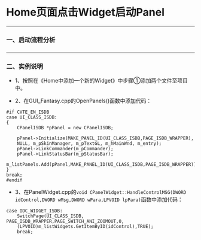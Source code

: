 # Home页面点击Widget启动Panel

---

### 一、启动流程分析

### 

---

### 二、实例说明

* 1、按照在《Home中添加一个新的Widget》中步骤①添加两个文件至项目中。

* 2、在GUI\_Fantasy.cpp的OpenPanels\(\)函数中添加代码：

```
#if CVTE_EN_ISDB
case UI_CLASS_ISDB:
{
    CPanelISDB *pPanel = new CPanelISDB;

    pPanel->Initialize(MAKE_PANEL_ID(UI_CLASS_ISDB,PAGE_ISDB_WRAPPER), 
    NULL, m_pSkinManager, m_pTextGL, m_hMainWnd, m_entry);
    pPanel->LinkCommander(m_pCommander);
    pPanel->LinkStatusBar(m_pStatusBar);
    m_listPanels.Add(pPanel,MAKE_PANEL_ID(UI_CLASS_ISDB,PAGE_ISDB_WRAPPER));
}
break;
#endif
```

* 3、在PanelWidget.cpp的`void CPanelWidget::HandleControlMSG(DWORD idControl,DWORD wMsg,DWORD wPara,LPVOID lpPara)`函数中添加代码：

```
case IDC_WIDGET_ISDB:
    SwitchPage(UI_CLASS_ISDB, PAGE_ISDB_WRAPPER,PAGE_SWITCH_ANI_ZOOMOUT,0,
    (LPVOID)m_listWidgets.GetItemByID(idControl),TRUE);
    break;
```



